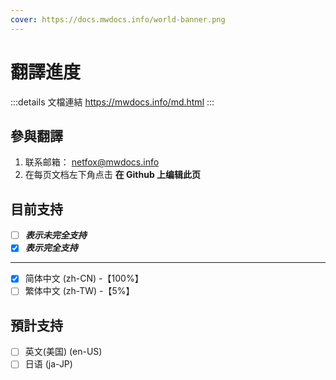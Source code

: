```yaml
---
cover: https://docs.mwdocs.info/world-banner.png
---
```


# 翻譯進度

:::details 文檔連結
https://mwdocs.info/md.html
:::

## 參與翻譯

1. 联系邮箱： netfox@mwdocs.info
2. 在每页文档左下角点击 **在 Github 上编辑此页**

## 目前支持

- [ ] ***表示未完全支持***
- [x] ***表示完全支持***

---

- [x] 简体中文 (zh-CN) -【100%】
- [ ] 繁体中文 (zh-TW) -【5%】

## 預計支持

- [ ] 英文(美国) (en-US)
- [ ] 日语 (ja-JP)